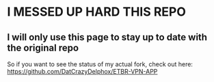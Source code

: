 # I MESSED UP HARD THIS REPO

## I will only use this page to stay up to date with the original repo
So if you want to see the status of my actual fork, check out here:
https://github.com/DatCrazyDelphox/ETBR-VPN-APP
